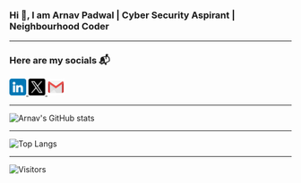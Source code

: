### Hi 👋, I am Arnav Padwal | Cyber Security Aspirant | Neighbourhood Coder


---

### Here are my socials 📬

<a href="https://www.linkedin.com/in/arnavpadwal">
<img src="linkedin.png" alt="LinkedIn" width="30"/>
</a>

<a href="https://www.x.com/ArnavPadwal">
<img src="x.png" alt="Twitter" width="30"/>
</a>

<a href="https://mail.google.com/mail/?view=cm&fs=1&to=arnav.padwal7@gmail.com">
<img src="gmail.png" alt="Twitter" width="30"/>
</a>

---

![Arnav's GitHub stats](https://github-readme-stats.vercel.app/api?username=arnavpadwal&show_icons=true&theme=transparent)

---

![Top Langs](https://github-readme-stats.vercel.app/api/top-langs/?username=arnavpadwal&layout=compact&theme=transparent)

---

![Visitors](https://komarev.com/ghpvc/?username=arnavpadwal&color=319e77&style=plastic)
